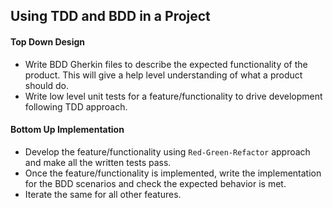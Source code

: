 ## Using TDD and BDD in a Project

#### Top Down Design

* Write BDD Gherkin files to describe the expected functionality of the product. This will give a help level understanding of what a product should do.
* Write low level unit tests for a feature/functionality to drive development following TDD approach.

#### Bottom Up Implementation

* Develop the feature/functionality using `Red-Green-Refactor` approach and make all the written tests pass.
* Once the feature/functionality is implemented, write the implementation for the BDD scenarios and check the expected behavior is met.
* Iterate the same for all other features.
